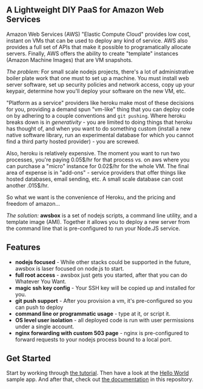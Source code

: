## A Lightweight DIY PaaS for Amazon Web Services

Amazon Web Services (AWS) "Elastic Compute Cloud" provides low cost, instant
on VMs that can be used to deploy any kind of service.  AWS also provides a
full set of APIs that make it possible to programatically allocate servers.
Finally, AWS offers the ability to create "template" instances (Amazon Machine
Images) that are VM snapshots.

*The problem:* For small scale nodejs projects, there's a lot of
administrative boiler plate work that one must to set up a machine.
You must install web server software, set up security policies and network
access, copy up your keypair, determine how you'll deploy your software on the
new VM, etc.

"Platform as a service" providers like heroku make most of these decisions for
you, providing a demand spun "vm-like" thing that you can deploy code on by
adhering to a couple conventions and `git pushing`.  Where heroku breaks down
is in *generativity* - you are limited to doing things that heroku has thought
of, and when you want to do something custom (install a new native software
library, run an experimental database for which you cannot find a third party
hosted provider) - you are screwed.

Also, heroku is relatively expensive.  The moment you want to run two
processes, you're paying 0.05$/hr for that process vs. on aws where
you can purchase a "micro" instance for 0.02$/hr for the whole VM.
The final area of expense is in "add-ons" - service providers that offer
things like hosted databases, email sending, etc.  A small scale database
can cost another .015$/hr.

So what we want is the convenience of Heroku, and the pricing and freedom
of amazon...

*The solution:* **awsbox** is a set of nodejs scripts, a command line utility,
and a template image (AMI).  Together it allows you to deploy a new server
from the command line that is pre-configured to run your Node.JS service.

## Features

  * **nodejs focused** - While other stacks could be supported in the future,
    awsbox is laser focused on node.js to start.
  * **full root access** - awsbox just gets you started, after that you can do
    Whatever You Want.
  * **magic ssh key config** - Your SSH key will be copied up and installed for you.
  * **git push support** - After you provision a vm, it's pre-configured so you can
    push to deploy
  * **command line or programmatic usage** - type at it, or script it.
  * **OS level user isolation** - all deployed code is run with user permissions under
    a single account.
  * **nginx forwarding with custom 503 page** - nginx is pre-configured to forward
    requests to your nodejs process bound to a local port.

## Get Started

Start by working through [the tutorial].  Then have a look at the [Hello World] sample app.
And after that, check out [the documentation] in this repository.

  [the tutorial]: https://github.com/lloyd/awsbox/blob/master/doc/TUTORIAL.md
  [Hello World]: https://github.com/lloyd/awsbox-helloworld
  [the documentation]: https://github.com/lloyd/awsbox/tree/master/doc
